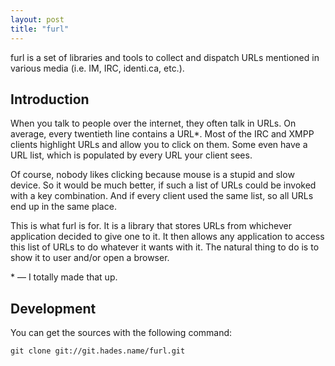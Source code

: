 ```yaml
---
layout: post
title: "furl"
---
```

furl is a set of libraries and tools to collect and dispatch URLs mentioned in
various media (i.e. IM, IRC, identi.ca, etc.).

## Introduction

When you talk to people over the internet, they often talk in URLs. On average,
every twentieth line contains a URL*. Most of the IRC and XMPP clients
highlight URLs and allow you to click on them. Some even have a URL list, which
is populated by every URL your client sees.

Of course, nobody likes clicking because mouse is a stupid and slow device. So
it would be much better, if such a list of URLs could be invoked with a key
combination. And if every client used the same list, so all URLs end up in the
same place.

This is what furl is for. It is a library that stores URLs from whichever
application decided to give one to it. It then allows any application to access
this list of URLs to do whatever it wants with it. The natural thing to do is
to show it to user and/or open a browser.

\* — I totally made that up.

## Development

You can get the sources with the following command:

    git clone git://git.hades.name/furl.git
